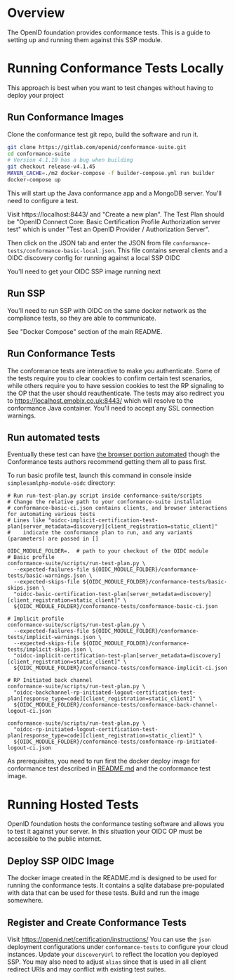 # Overview

The OpenID foundation provides conformance tests. This is a guide to setting up and running
them against this SSP module.

# Running Conformance Tests Locally

This approach is best when you want to test changes without having to deploy your project

## Run Conformance Images

Clone the conformance test git repo, build the software and run it.

```bash
git clone https://gitlab.com/openid/conformance-suite.git
cd conformance-suite
# Version 4.1.10 has a bug when building
git checkout release-v4.1.45
MAVEN_CACHE=./m2 docker-compose -f builder-compose.yml run builder
docker-compose up
```

This will start up the Java conformance app and a MongoDB server. You'll need to configure a test.

Visit https://localhost:8443/ and "Create a new plan".
The Test Plan should be "OpenID Connect Core: Basic Certification Profile Authorization server test"
which is under "Test an OpenID Provider / Authorization Server".

Then click on the JSON tab and enter the JSON from file `conformance-tests/conformance-basic-local.json`.
This file contains several clients and a OIDC discovery config for running against a local SSP OIDC

You'll need to get your OIDC SSP image running next

## Run SSP

You'll need to run SSP with OIDC on the same docker network as the compliance tests, so they are able to communicate.

See "Docker Compose" section of the main README.

## Run Conformance Tests

The conformance tests are interactive to make you authenticate. Some of the tests require you to clear cookies to
confirm certain test scenarios, while others require you to have session cookies to test the RP signaling to the
OP that the user should reauthenticate. The tests may also redirect you to https://localhost.emobix.co.uk:8443/
which will resolve to the conformance Java container. You'll need to accept any SSL connection warnings.

## Run automated tests

Eventually these test can have
[the browser portion automated](https://gitlab.com/openid/conformance-suite/-/wikis/Design/BrowserControl)
though the Conformance tests authors recommend getting them all to pass first.

To run basic profile test, launch this command in console inside `simplesamlphp-module-oidc` directory:

```shell
# Run run-test-plan.py script inside conformance-suite/scripts
# Change the relative path to your conformance-suite installation
# conformance-basic-ci.json contains clients, and browser interactions for automating various tests
# Lines like "oidcc-implicit-certification-test-plan[server_metadata=discovery][client_registration=static_client]"
#    indicate the conformance plan to run, and any variants (parameters) are passed in []

OIDC_MODULE_FOLDER=.  # path to your checkout of the OIDC module
# Basic profile
conformance-suite/scripts/run-test-plan.py \
  --expected-failures-file ${OIDC_MODULE_FOLDER}/conformance-tests/basic-warnings.json \
  --expected-skips-file ${OIDC_MODULE_FOLDER}/conformance-tests/basic-skips.json \
  "oidcc-basic-certification-test-plan[server_metadata=discovery][client_registration=static_client]" \
  ${OIDC_MODULE_FOLDER}/conformance-tests/conformance-basic-ci.json

# Implicit profile
conformance-suite/scripts/run-test-plan.py \
  --expected-failures-file ${OIDC_MODULE_FOLDER}/conformance-tests/implicit-warnings.json \
  --expected-skips-file ${OIDC_MODULE_FOLDER}/conformance-tests/implicit-skips.json \
  "oidcc-implicit-certification-test-plan[server_metadata=discovery][client_registration=static_client]" \
  ${OIDC_MODULE_FOLDER}/conformance-tests/conformance-implicit-ci.json

# RP Initiated back channel
conformance-suite/scripts/run-test-plan.py \
  "oidcc-backchannel-rp-initiated-logout-certification-test-plan[response_type=code][client_registration=static_client]" \
  ${OIDC_MODULE_FOLDER}/conformance-tests/conformance-back-channel-logout-ci.json

conformance-suite/scripts/run-test-plan.py \
  "oidcc-rp-initiated-logout-certification-test-plan[response_type=code][client_registration=static_client]" \
  ${OIDC_MODULE_FOLDER}/conformance-tests/conformance-rp-initiated-logout-ci.json
```



As prerequisites, you need to run first the docker deploy image for conformance test described in [README.md](README.md)
and the conformance test image.

# Running Hosted Tests

OpenID foundation hosts the conformance testing software and allows you to test it against your server.
In this situation your OIDC OP must be accessible to the public internet.

## Deploy SSP OIDC Image

The docker image created in the README.md is designed to be used for running the conformance tests.
It contains a sqlite database pre-populated with data that can be used for these tests.
Build and run the image somewhere.

## Register and Create Conformance Tests

Visit https://openid.net/certification/instructions/
You can use the `json` deployment configurations under `conformance-tests` to configure your cloud instances. Update
your `discoveryUrl` to reflect the location you deployed SSP. You may also need to adjust `alias` since that is used
in all client redirect URIs and may conflict with existing test suites.

